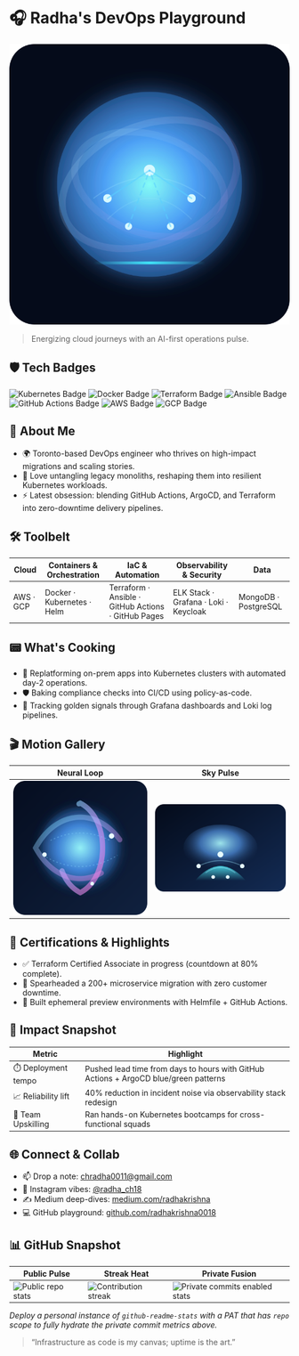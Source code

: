 # 🎧 Radha's DevOps Playground

![AI Synapse Halo](assets/devops-orbit.svg)

> Energizing cloud journeys with an AI-first operations pulse.

## 🛡️ Tech Badges

![Kubernetes Badge](https://img.shields.io/badge/Kubernetes-326ce5?style=for-the-badge&logo=kubernetes&logoColor=white)
![Docker Badge](https://img.shields.io/badge/Docker-0db7ed?style=for-the-badge&logo=docker&logoColor=white)
![Terraform Badge](https://img.shields.io/badge/Terraform-7b42bc?style=for-the-badge&logo=terraform&logoColor=white)
![Ansible Badge](https://img.shields.io/badge/Ansible-ee0000?style=for-the-badge&logo=ansible&logoColor=white)
![GitHub Actions Badge](https://img.shields.io/badge/GitHub%20Actions-2088ff?style=for-the-badge&logo=githubactions&logoColor=white)
![AWS Badge](https://img.shields.io/badge/AWS-232f3e?style=for-the-badge&logo=amazonaws&logoColor=white)
![GCP Badge](https://img.shields.io/badge/Google%20Cloud-1a73e8?style=for-the-badge&logo=googlecloud&logoColor=white)

## 🚀 About Me

- 🌍 Toronto-based DevOps engineer who thrives on high-impact migrations and scaling stories.
- 🧩 Love untangling legacy monoliths, reshaping them into resilient Kubernetes workloads.
- ⚡ Latest obsession: blending GitHub Actions, ArgoCD, and Terraform into zero-downtime delivery pipelines.

## 🛠️ Toolbelt

| Cloud | Containers & Orchestration | IaC & Automation | Observability & Security | Data |
| --- | --- | --- | --- | --- |
| AWS · GCP | Docker · Kubernetes · Helm | Terraform · Ansible · GitHub Actions · GitHub Pages | ELK Stack · Grafana · Loki · Keycloak | MongoDB · PostgreSQL |

## 📟 What's Cooking

- 🔄 Replatforming on-prem apps into Kubernetes clusters with automated day-2 operations.
- 🛡️ Baking compliance checks into CI/CD using policy-as-code.
- 🔭 Tracking golden signals through Grafana dashboards and Loki log pipelines.

## 🎬 Motion Gallery

| Neural Loop | Sky Pulse |
| --- | --- |
| ![AI Flow Loop](assets/pipeline-loop.svg) | ![AI Aero Bloom](assets/cloud-lift.svg) |

## 🧠 Certifications & Highlights

- ✅ Terraform Certified Associate in progress (countdown at 80% complete).
- 🏅 Spearheaded a 200+ microservice migration with zero customer downtime.
- 🧪 Built ephemeral preview environments with Helmfile + GitHub Actions.

## 🎯 Impact Snapshot

| Metric | Highlight |
| --- | --- |
| ⏱️ Deployment tempo | Pushed lead time from days to hours with GitHub Actions + ArgoCD blue/green patterns |
| 📈 Reliability lift | 40% reduction in incident noise via observability stack redesign |
| 🤝 Team Upskilling | Ran hands-on Kubernetes bootcamps for cross-functional squads |

## 🌐 Connect & Collab

- 📫 Drop a note: [chradha0011@gmail.com](mailto:chradha0011@gmail.com)
- 📸 Instagram vibes: [@radha_ch18](http://www.instagram.com/radha_ch18)
- ✍️ Medium deep-dives: [medium.com/radhakrishna](http://www.medium.com/radhakrishna)
- 💻 GitHub playground: [github.com/radhakrishna0018](https://www.github.com/radhakrishna0018)

## 📊 GitHub Snapshot

| Public Pulse | Streak Heat | Private Fusion |
| --- | --- | --- |
| ![Public repo stats](https://github-readme-stats.vercel.app/api?username=radhakrishna0018&show_icons=true&theme=tokyonight&hide_rank=true) | ![Contribution streak](https://github-readme-streak-stats.herokuapp.com/?user=radhakrishna0018&theme=tokyonight) | ![Private commits enabled stats](https://github-readme-stats.vercel.app/api?username=radhakrishna0018&show_icons=true&theme=tokyonight&include_all_commits=true&count_private=true&hide=stars&rank_icon=github) |

_Deploy a personal instance of `github-readme-stats` with a PAT that has `repo` scope to fully hydrate the private commit metrics above._

> “Infrastructure as code is my canvas; uptime is the art.”

